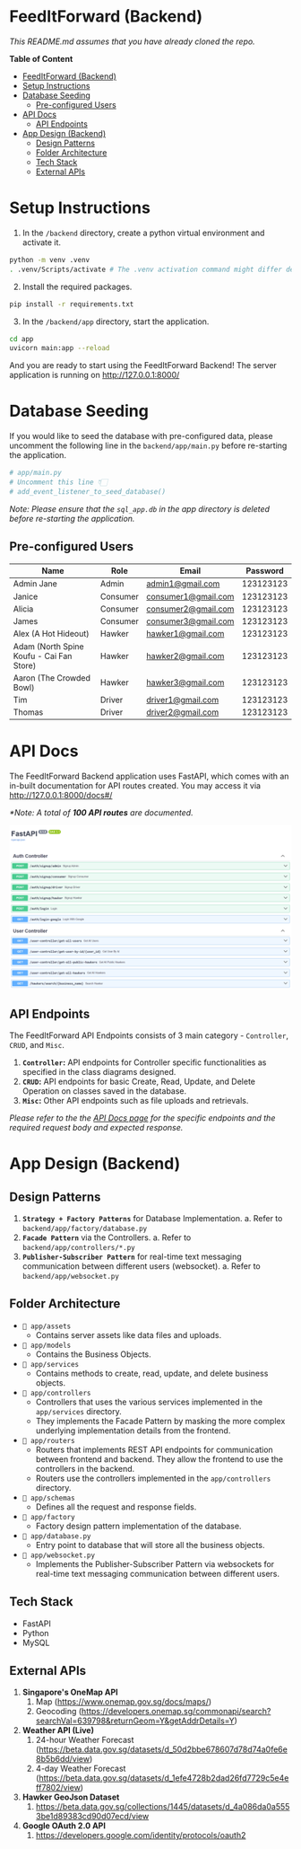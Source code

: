 # FeedItForward (Backend)

_This README.md assumes that you have already cloned the repo._

**Table of Content**

- [FeedItForward (Backend)](#feeditforward-backend)
- [Setup Instructions](#setup-instructions)
- [Database Seeding](#database-seeding)
  - [Pre-configured Users](#pre-configured-users)
- [API Docs](#api-docs)
  - [API Endpoints](#api-endpoints)
- [App Design (Backend)](#app-design-backend)
  - [Design Patterns](#design-patterns)
  - [Folder Architecture](#folder-architecture)
  - [Tech Stack](#tech-stack)
  - [External APIs](#external-apis)

# Setup Instructions

1. In the `/backend` directory, create a python virtual environment and activate it.

```bash
python -m venv .venv
. .venv/Scripts/activate # The .venv activation command might differ depending on your operating system
```

2. Install the required packages.

```bash
pip install -r requirements.txt
```

3. In the `/backend/app` directory, start the application.

```bash
cd app
uvicorn main:app --reload
```

And you are ready to start using the FeedItForward Backend! The server application is running on http://127.0.0.1:8000/

# Database Seeding

If you would like to seed the database with pre-configured data, please uncomment the following line in the `backend/app/main.py` before re-starting the application.

```python
# app/main.py
# Uncomment this line 👇🏻
# add_event_listener_to_seed_database()
```

_Note: Please ensure that the `sql_app.db` in the app directory is deleted before re-starting the application._

## Pre-configured Users

| Name                                     | Role     | Email               | Password  |
| ---------------------------------------- | -------- | ------------------- | --------- |
| Admin Jane                               | Admin    | admin1@gmail.com    | 123123123 |
| Janice                                   | Consumer | consumer1@gmail.com | 123123123 |
| Alicia                                   | Consumer | consumer2@gmail.com | 123123123 |
| James                                    | Consumer | consumer3@gmail.com | 123123123 |
| Alex (A Hot Hideout)                     | Hawker   | hawker1@gmail.com   | 123123123 |
| Adam (North Spine Koufu - Cai Fan Store) | Hawker   | hawker2@gmail.com   | 123123123 |
| Aaron (The Crowded Bowl)                 | Hawker   | hawker3@gmail.com   | 123123123 |
| Tim                                      | Driver   | driver1@gmail.com   | 123123123 |
| Thomas                                   | Driver   | driver2@gmail.com   | 123123123 |

# API Docs

The FeedItForward Backend application uses FastAPI, which comes with an in-built documentation for API routes created. You may access it via http://127.0.0.1:8000/docs#/

_\*Note: A total of **100 API routes** are documented._

![docs preview](public/docs-preview.png)

## API Endpoints

The FeedItForward API Endpoints consists of 3 main category - `Controller`, `CRUD`, and `Misc`.

1. **`Controller`:** API endpoints for Controller specific functionalities as specified in the class diagrams designed.
2. **`CRUD`:** API endpoints for basic Create, Read, Update, and Delete Operation on classes saved in the database.
3. **`Misc`:** Other API endpoints such as file uploads and retrievals.

_Please refer to the the [API Docs page](#api-docs) for the specific endpoints and the required request body and expected response._

# App Design (Backend)

## Design Patterns

1. **`Strategy + Factory Patterns`** for Database Implementation.
   a. Refer to `backend/app/factory/database.py`
2. **`Facade Pattern`** via the Controllers.
   a. Refer to `backend/app/controllers/*.py`
3. **`Publisher-Subscriber Pattern`** for real-time text messaging communication between different users (websocket).
   a. Refer to `backend/app/websocket.py`

## Folder Architecture

- `📁 app/assets`
  - Contains server assets like data files and uploads.
- `📁 app/models`
  - Contains the Business Objects.
- `📁 app/services`
  - Contains methods to create, read, update, and delete business objects.
- `📁 app/controllers`
  - Controllers that uses the various services implemented in the `app/services` directory.
  - They implements the Facade Pattern by masking the more complex underlying implementation details from the frontend.
- `📁 app/routers`
  - Routers that implements REST API endpoints for communication between frontend and backend. They allow the frontend to use the controllers in the backend.
  - Routers use the controllers implemented in the `app/controllers` directory.
- `📁 app/schemas`
  - Defines all the request and response fields.
- `📁 app/factory`
  - Factory design pattern implementation of the database.
- `📁 app/database.py`
  - Entry point to database that will store all the business objects.
- `📁 app/websocket.py`
  - Implements the Publisher-Subscriber Pattern via websockets for real-time text messaging communication between different users.

## Tech Stack

- FastAPI
- Python
- MySQL

## External APIs

1. **Singapore's OneMap API**
   1. Map (https://www.onemap.gov.sg/docs/maps/)
   2. Geocoding (https://developers.onemap.sg/commonapi/search?searchVal=639798&returnGeom=Y&getAddrDetails=Y)
2. **Weather API (Live)**
   1. 24-hour Weather Forecast (https://beta.data.gov.sg/datasets/d_50d2bbe678607d78d74a0fe6e8b5b6dd/view)
   2. 4-day Weather Forecast (https://beta.data.gov.sg/datasets/d_1efe4728b2dad26fd7729c5e4eff7802/view)
3. **Hawker GeoJson Dataset**
   1. https://beta.data.gov.sg/collections/1445/datasets/d_4a086da0a5553be1d89383cd90d07ecd/view
4. **Google OAuth 2.0 API**
   1. https://developers.google.com/identity/protocols/oauth2
